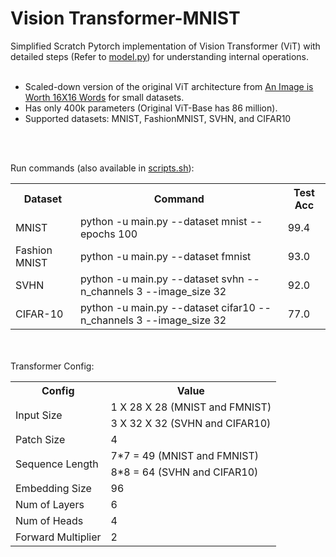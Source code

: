 # Vision Transformer-MNIST
Simplified Scratch Pytorch implementation of Vision Transformer (ViT) with detailed steps (Refer to <a href="model.py">model.py</a>) for understanding internal operations. <br> <br>

<ul>
  <li>Scaled-down version of the original ViT architecture from <a href="https://arxiv.org/pdf/2010.11929.pdf">An Image is Worth 16X16 Words</a> for small datasets. </lr>
   <li>Has only 400k parameters (Original ViT-Base has 86 million). </li>
  <li>Supported datasets: MNIST, FashionMNIST, SVHN, and CIFAR10</li>
</ul>  

<br><br>

Run commands (also available in <a href="scripts.sh">scripts.sh</a>): <br>
<table>
  <tr>
    <th>Dataset</th>
    <th>Command</th>
    <th>Test Acc</th>
  </tr>
  <tr>
    <td>MNIST</td>
    <td>python -u main.py --dataset mnist --epochs 100</td>
    <td>99.4</td>
  </tr>
  <tr>
    <td>Fashion MNIST</td>
    <td>python -u main.py --dataset fmnist</td>
    <td>93.0</td>
  </tr>
  <tr>
    <td>SVHN</td>
    <td>python -u main.py --dataset svhn --n_channels 3 --image_size 32</td>
    <td>92.0</td>
  </tr>
  <tr>
    <td>CIFAR-10</td>
    <td>python -u main.py --dataset cifar10 --n_channels 3 --image_size 32</td>
    <td>77.0</td>
  </tr>
</table>


<br><br>
Transformer Config:

<table>
  <tr>
    <th>Config</th>
    <th>Value</th>
  </tr>
  <tr>
    <td rowspan="2">Input Size</td>
    <td> 1 X 28 X 28   (MNIST and FMNIST) </td>
  </tr>
  <tr>
    <td>  3 X 32 X 32   (SVHN and CIFAR10) </td>
  </tr>

  <tr>
    <td>Patch Size</td>
    <td>4</td>
  </tr>
  <tr>
    <td rowspan="2">Sequence Length</td>
    <td>7*7 = 49 (MNIST and FMNIST) </td>
  </tr>
  <tr>
    <td>8*8 = 64 (SVHN and CIFAR10) </td>
  </tr>
  <tr>
    <td>Embedding Size </td>
    <td>96</td>
  </tr>
  <tr>
    <td>Num of Layers </td>
    <td>6</td>
  </tr>
  <tr>
    <td>Num of Heads </td>
    <td>4</td>
  </tr>
  <tr>
    <td>Forward Multiplier </td>
    <td>2</td>
  </tr>
</table>

